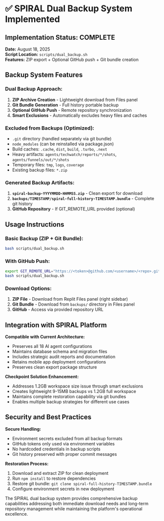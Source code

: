 # ✅ SPIRAL Dual Backup System Implemented

## Implementation Status: COMPLETE

**Date:** August 18, 2025  
**Script Location:** `scripts/dual_backup.sh`  
**Features:** ZIP export + Optional GitHub push + Git bundle creation  

## Backup System Features

### Dual Backup Approach:
1. **ZIP Archive Creation** - Lightweight download from Files panel
2. **Git Bundle Generation** - Full history portable backup 
3. **Optional GitHub Push** - Remote repository synchronization
4. **Smart Exclusions** - Automatically excludes heavy files and caches

### Excluded from Backups (Optimized):
- `.git` directory (handled separately via git bundle)
- `node_modules` (can be reinstalled via package.json)
- Build caches: `.cache`, `dist`, `build`, `.turbo`, `.next`
- Heavy artifacts: `agents/techwatch/reports/*/shots`, `agents/funnels/out/*/shots`
- Temporary files: `tmp`, `logs`, `coverage`
- Existing backup files: `*.zip`

### Generated Backup Artifacts:
1. **`spiral-backup-YYYYMMDD-HHMMSS.zip`** - Clean export for download
2. **`backups/TIMESTAMP/spiral-full-history-TIMESTAMP.bundle`** - Complete git history
3. **GitHub Repository** - If GIT_REMOTE_URL provided (optional)

## Usage Instructions

### Basic Backup (ZIP + Git Bundle):
```bash
bash scripts/dual_backup.sh
```

### With GitHub Push:
```bash
export GIT_REMOTE_URL="https://<token>@github.com/<username>/<repo>.git"
bash scripts/dual_backup.sh
```

### Download Options:
1. **ZIP File** - Download from Replit Files panel (right sidebar)
2. **Git Bundle** - Download from `backups/` directory in Files panel
3. **GitHub** - Access via provided repository URL

## Integration with SPIRAL Platform

**Compatible with Current Architecture:**
- Preserves all 18 AI agent configurations
- Maintains database schema and migration files
- Includes strategic audit reports and documentation
- Retains mobile app deployment configurations
- Preserves clean export package structure

**Checkpoint Solution Enhancement:**
- Addresses 1.2GB workspace size issue through smart exclusions
- Creates lightweight 9-15MB backups vs 1.2GB full workspace
- Maintains complete restoration capability via git bundles
- Enables multiple backup strategies for different use cases

## Security and Best Practices

**Secure Handling:**
- Environment secrets excluded from all backup formats
- GitHub tokens only used via environment variables
- No hardcoded credentials in backup scripts
- Git history preserved with proper commit messages

**Restoration Process:**
1. Download and extract ZIP for clean deployment
2. Run `npm install` to restore dependencies
3. Restore git bundle: `git clone spiral-full-history-TIMESTAMP.bundle`
4. Configure environment secrets in new deployment

The SPIRAL dual backup system provides comprehensive backup capabilities addressing both immediate download needs and long-term repository management while maintaining the platform's operational excellence.